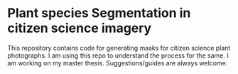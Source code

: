 # Plant species Segmentation in citizen science imagery

This repository contains code for generating masks for citizen science plant photographs.
I am using this repo to understand the process for the same. 
I am working on my master thesis.
Suggestions/guides are always welcome.
